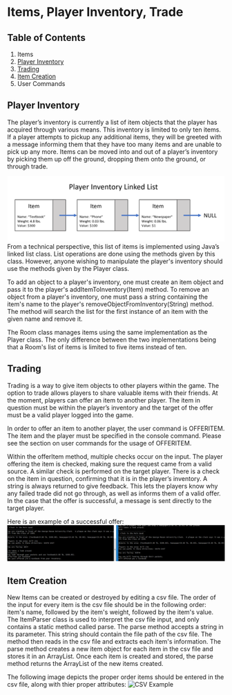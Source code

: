 # Items, Player Inventory, Trade

## Table of Contents
1. Items
2. [Player Inventory](#player-inventory)
3. [Trading](#trading)
4. [Item Creation](#item-creation)
5. User Commands

## Player Inventory
The player’s inventory is currently a list of item objects that the player has acquired through various means. This inventory is limited to only ten items. If a player attempts to pickup any additional items, they will be greeted with a message informing them that they have too many items and are unable to pick up any more. Items can be moved into and out of a player’s inventory by picking them up off the ground, dropping them onto the ground, or through trade.

![Inventory](InventoryLinkedList.png "Inventory Linked List")
From a technical perspective, this list of items is implemented using Java’s linked list class. List operations are done using the methods given by this class. However, anyone wishing to manipulate the player's inventory should use the methods given by the Player class.

To add an object to a player's inventory, one must create an item object and pass it to the player's addItemToInventory(Item) method. To remove an object from a player's inventory, one must pass a string containing the item's name to the player's removeObjectFromInventory(String) method. The method will search the list for the first instance of an item with the given name and remove it.

The Room class manages items using the same implementation as the Player class. The only difference between the two implementations being that a Room's list of items is limited to five items instead of ten.

## Trading
Trading is a way to give item objects to other players within the game. The option to trade allows players to share valuable items with their friends. At the moment, players can offer an item to another player. The item in question must be within the player’s inventory and the target of the offer must be a valid player logged into the game.

In order to offer an item to another player, the user command is OFFERITEM. The item and the player must be specified in the console command. Please see the section on user commands for the usage of OFFERITEM.

Within the offerItem method, multiple checks occur on the input. The player offering the item is checked, making sure the request came from a valid source. A similar check is performed on the target player. There is a check on the item in question, confirming that it is in the player’s inventory. A string is always returned to give feedback. This lets the players know why any failed trade did not go through, as well as informs them of a valid offer. In the case that the offer is successful, a message is sent directly to the target player.

Here is an example of a successful offer:
![Offer Item](OfferItem.png "Offer Item")

## Item Creation
New Items can be created or destroyed by editing a csv file. The order of the input for every item is the csv file should be in the following order: item's name, followed by the item's weight, followed by the item's value. The ItemParser class is used to interpret the csv file input, and only contains a static method called parse. The parse method accepts a string in its parameter. This string should contain the file path of the csv file. The method then reads in the csv file and extracts each item's information. The parse method creates a new item object for each item in the csv file and stores it in an ArrayList. Once each item is created and stored, the parse method returns the ArrayList of the new items created.
  
The following image depicts the proper order items should be entered in the csv file, along with thier proper attributes:
![CSV Example](https://github.com/torourk/CS321-2018F-002/blob/items_inventory_doc_itemsCreation/csvPic.png?raw=true)
